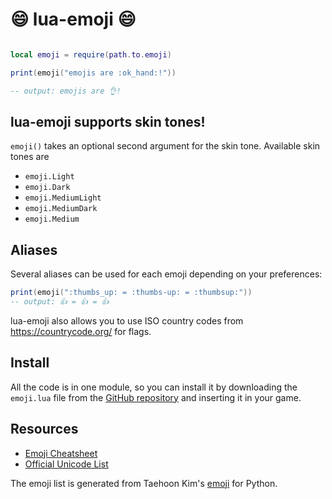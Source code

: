 :smile: lua-emoji :smile:
=======
```lua

local emoji = require(path.to.emoji)

print(emoji("emojis are :ok_hand:!"))

-- output: emojis are 👌!

```

lua-emoji supports skin tones!
---

`emoji()` takes an optional second argument for the skin tone. Available skin tones are
- `emoji.Light`
- `emoji.Dark`
- `emoji.MediumLight`
- `emoji.MediumDark`
- `emoji.Medium`

Aliases
----

Several aliases can be used for each emoji depending on your preferences:

```lua
print(emoji(":thumbs_up: = :thumbs-up: = :thumbsup:"))
-- output: 👍 = 👍 = 👍
```

lua-emoji also allows you to use ISO country codes from https://countrycode.org/ for flags.

Install
------

All the code is in one module, so you can install it by downloading the `emoji.lua` file from the [GitHub repository](https://github.com/jpatrickdill/lua-emoji) and inserting it in your game.

Resources
---------------
- [Emoji Cheatsheet](https://www.webfx.com/tools/emoji-cheat-sheet/)
- [Official Unicode List](http://www.unicode.org/emoji/charts/full-emoji-list.html)

The emoji list is generated from Taehoon Kim's [emoji](https://pypi.org/project/emoji/) for Python.
